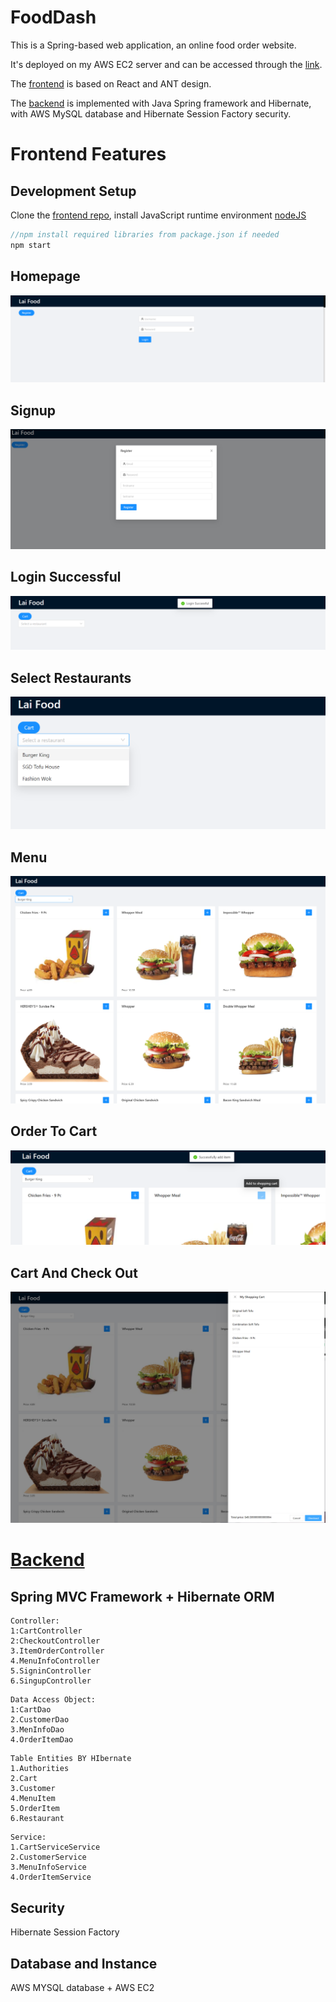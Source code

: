 



# FoodDash

This is a Spring-based web application, an online food order website.

It's deployed on my AWS EC2 server and can be accessed through the [link](http://54.86.213.235/).

The [frontend](foodDash-web-frontend) is based on React and ANT design.

The [backend](foodDash-backend) is implemented with Java Spring framework and Hibernate, with AWS MySQL database and Hibernate Session Factory security.

# Frontend Features

## Development Setup

Clone the [frontend repo](foodDash-web-frontend), install JavaScript runtime environment [nodeJS](https://nodejs.org/en/)

```java
//npm install required libraries from package.json if needed
npm start
```

## Homepage

![index page](demo_image/homepage.jpg)

## Signup

![index page](demo_image/signup.jpg)

## Login Successful

![index page](demo_image/login.jpg)

## Select Restaurants

![index page](demo_image/resturant.jpg)

## Menu

![index page](demo_image/menu.jpg)



## Order To Cart

![index page](demo_image/addcart.jpg)

## Cart And Check Out

![index page](demo_image/cartcheckout.jpg)



# [Backend](foodDash-backend)

## Spring MVC Framework  + Hibernate ORM 

```
Controller:
1:CartController
2:CheckoutController
3.ItemOrderController
4.MenuInfoController
5.SigninController
6.SingupController
```

```
Data Access Object:
1:CartDao
2.CustomerDao
3.MenInfoDao
4.OrderItemDao
```

```
Table Entities BY HIbernate
1.Authorities
2.Cart
3.Customer
4.MenuItem
5.OrderItem
6.Restaurant
```

```
Service:
1.CartServiceService
2.CustomerService
3.MenuInfoService 
4.OrderItemService 
```

## Security

Hibernate Session Factory

## Database and Instance

AWS MYSQL database + AWS EC2